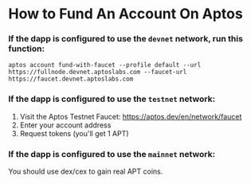 # How to Fund An Account On Aptos

### If the dapp is configured to use the `devnet` network, run this function:

```
aptos account fund-with-faucet --profile default --url https://fullnode.devnet.aptoslabs.com --faucet-url https://faucet.devnet.aptoslabs.com
```

### If the dapp is configured to use the `testnet` network:

1. Visit the Aptos Testnet Faucet: https://aptos.dev/en/network/faucet
2. Enter your account address
3. Request tokens (you'll get 1 APT)

### If the dapp is configured to use the `mainnet` network:

You should use dex/cex to gain real APT coins.
